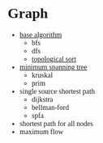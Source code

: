 # <font face="Consolas">  Graph
- [base algorithm](../graph/base)
  - bfs
  - dfs
  - [topological sort](../graph/base/Topological-sort)
- [minimum spanning tree](../graph/MST)
  - kruskal
  - prim
- single source shortest path
  - dijkstra
  - bellman-ford
  - spfa
- shortest path for all nodes
- maximum flow
</font>